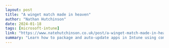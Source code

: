 ```yaml
---
layout: post
title: "A winget match made in heaven"
author: "Nathan Hutchinson"
date: 2024-01-18
tags: [microsoft-intune]
link: "https://www.natehutchinson.co.uk/post/a-winget-match-made-in-heaven"
summary: "Learn how to package and auto-update apps in Intune using community-driven tools, WinTuner and Winget-AutoUpdate-Intune, for an efficient, l"
---
```

